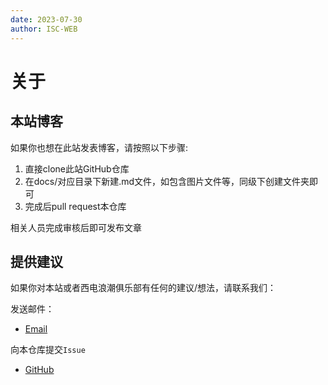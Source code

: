```yaml
---
date: 2023-07-30
author: ISC-WEB
---
```


# 关于

## 本站博客

如果你也想在此站发表博客，请按照以下步骤:

1. 直接clone此站GitHub仓库
2. 在docs/对应目录下新建.md文件，如包含图片文件等，同级下创建文件夹即可
3. 完成后pull request本仓库

相关人员完成审核后即可发布文章

## 提供建议

如果你对本站或者西电浪潮俱乐部有任何的建议/想法，请联系我们：

发送邮件：
- [Email](mailto:lxsky711@qq.com) 

向本仓库提交`Issue`
- [GitHub](https://github.com/ISC-XDU/Blog/issues)